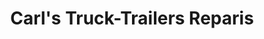 ---
title: "Carl's Truck-Trailers Reparis"
url: /toronto/carls-truck-trailers-reparis/
shop: car repair
---